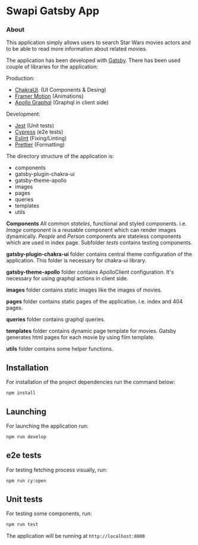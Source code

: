 # Swapi Gatsby App

### About

This application simply allows users to search Star Wars movies actors and to be able to read more information about related movies.

The application has been developed with [Gatsby](https://gatsbyjs.org). There has been used couple of libraries for the application:

Production:

- [ChakraUI](https://chakra-ui.com/). (UI Components & Desing)
- [Framer Motion](https://www.framer.com/motion/) (Animations)
- [Apollo Graphql](https://www.apollographql.com/) (Graphql in client side)

Development:

- [Jest](https://jestjs.io/) (Unit tests)
- [Cypress](https://www.cypress.io/) (e2e tests)
- [Eslint](https://eslint.org/) (Fixing/Linting)
- [Prettier](https://prettier.io/) (Formatting)

The directory structure of the application is:

- components
- gatsby-plugin-chakra-ui
- gatsby-theme-apollo
- images
- pages
- queries
- templates
- utils

**Components** All common _stateles_, functional and styled components. i.e. _Image_ component is a reusable component which can render images dynamically. _People_ and _Person_ components are stateless components which are used in index page. Subfolder _tests_ contains testing components.

**gatsby-plugin-chakra-ui** folder contains central theme configuration of the application. This folder is necessary for chakra-ui library.

**gatsby-theme-apollo** folder contains ApolloClient configuration. It's necessary for using graphql actions in client side.

**images** folder contains static images like the images of movies.

**pages** folder contains static pages of the application. i.e. index and 404 pages.

**queries** folder contains graphql queries.

**templates** folder contains dynamic page template for movies. Gatsby generates html pages for each movie by using film template.

**utils** folder contains some helper functions.

## Installation

For installation of the project dependencies run the command below:

```bash
npm install
```

## Launching

For launching the application run:

```bash
npm run develop
```

## e2e tests

For testing fetching process visually, run:

```bash
npm run cy:open
```

## Unit tests

For testing some components, run:

```bash
npm run test
```

The application will be running at `http://localhost:8000`
